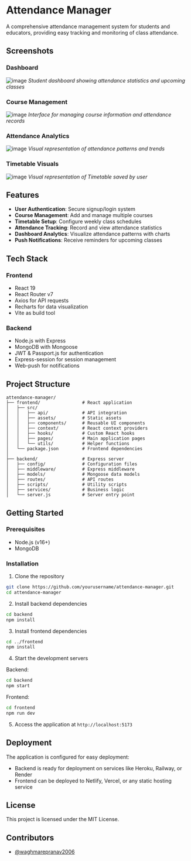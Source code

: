 # Attendance Manager

A comprehensive attendance management system for students and educators, providing easy tracking and monitoring of class attendance.

## Screenshots

### Dashboard
![image](https://github.com/user-attachments/assets/696aa728-1534-461e-9d5d-0c28a597a340)
*Student dashboard showing attendance statistics and upcoming classes*

### Course Management
![image](https://github.com/user-attachments/assets/f2237bdf-7a55-44a9-ba57-b7a617f45342)
*Interface for managing course information and attendance records*

### Attendance Analytics
![image](https://github.com/user-attachments/assets/6ba31e61-8d70-44fc-a853-4521bb1ca22b)
*Visual representation of attendance patterns and trends*

### Timetable Visuals
![image](https://github.com/user-attachments/assets/e35fbd0a-9b94-42a5-a71e-be4da2be89ec)
*Visual representation of Timetable saved by user*

## Features

- **User Authentication**: Secure signup/login system
- **Course Management**: Add and manage multiple courses
- **Timetable Setup**: Configure weekly class schedules
- **Attendance Tracking**: Record and view attendance statistics
- **Dashboard Analytics**: Visualize attendance patterns with charts
- **Push Notifications**: Receive reminders for upcoming classes

## Tech Stack

### Frontend
- React 19
- React Router v7
- Axios for API requests
- Recharts for data visualization
- Vite as build tool

### Backend
- Node.js with Express
- MongoDB with Mongoose
- JWT & Passport.js for authentication
- Express-session for session management
- Web-push for notifications

## Project Structure

```
attendance-manager/
├── frontend/                # React application
│   ├── src/
│   │   ├── api/             # API integration
│   │   ├── assets/          # Static assets
│   │   ├── components/      # Reusable UI components
│   │   ├── context/         # React context providers
│   │   ├── hooks/           # Custom React hooks
│   │   ├── pages/           # Main application pages
│   │   └── utils/           # Helper functions
│   └── package.json         # Frontend dependencies
│
├── backend/                 # Express server
│   ├── config/              # Configuration files
│   ├── middleware/          # Express middleware
│   ├── models/              # Mongoose data models
│   ├── routes/              # API routes
│   ├── scripts/             # Utility scripts
│   ├── services/            # Business logic
│   └── server.js            # Server entry point
```

## Getting Started

### Prerequisites
- Node.js (v16+)
- MongoDB

### Installation

1. Clone the repository
```bash
git clone https://github.com/yourusername/attendance-manager.git
cd attendance-manager
```

2. Install backend dependencies
```bash
cd backend
npm install
```

3. Install frontend dependencies
```bash
cd ../frontend
npm install
```

4. Start the development servers

Backend:
```bash
cd backend
npm start
```

Frontend:
```bash
cd frontend
npm run dev
```

5. Access the application at `http://localhost:5173`

## Deployment

The application is configured for easy deployment:

- Backend is ready for deployment on services like Heroku, Railway, or Render
- Frontend can be deployed to Netlify, Vercel, or any static hosting service

## License

This project is licensed under the MIT License. 

## Contributors

- [@waghmarepranav2006](https://github.com/waghmarepranav2006)
